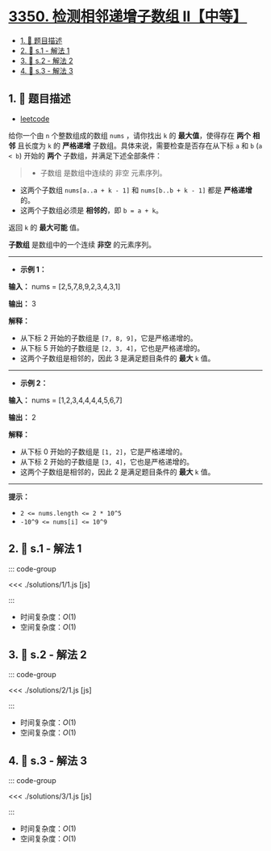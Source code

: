 # [3350. 检测相邻递增子数组 II【中等】](https://github.com/tnotesjs/TNotes.leetcode/tree/main/notes/3350.%20%E6%A3%80%E6%B5%8B%E7%9B%B8%E9%82%BB%E9%80%92%E5%A2%9E%E5%AD%90%E6%95%B0%E7%BB%84%20II%E3%80%90%E4%B8%AD%E7%AD%89%E3%80%91)

<!-- region:toc -->

- [1. 📝 题目描述](#1--题目描述)
- [2. 🎯 s.1 - 解法 1](#2--s1---解法-1)
- [3. 🎯 s.2 - 解法 2](#3--s2---解法-2)
- [4. 🎯 s.3 - 解法 3](#4--s3---解法-3)

<!-- endregion:toc -->

## 1. 📝 题目描述

- [leetcode](https://leetcode.cn/problems/adjacent-increasing-subarrays-detection-ii/)

给你一个由 `n` 个整数组成的数组 `nums` ，请你找出 `k` 的 **最大值**，使得存在 **两个** **相邻** 且长度为 `k` 的 **严格递增** 子数组。具体来说，需要检查是否存在从下标 `a` 和 `b` (`a < b`) 开始的 **两个** 子数组，并满足下述全部条件：

> - 子数组 是数组中连续的 非空 元素序列。

- 这两个子数组 `nums[a..a + k - 1]` 和 `nums[b..b + k - 1]` 都是 **严格递增** 的。
- 这两个子数组必须是 **相邻的**，即 `b = a + k`。

返回 `k` 的 **最大可能** 值。

**子数组** 是数组中的一个连续 **非空** 的元素序列。

---

- **示例 1：**

**输入：** nums = [2,5,7,8,9,2,3,4,3,1]

**输出：** 3

**解释：**

- 从下标 2 开始的子数组是 `[7, 8, 9]`，它是严格递增的。
- 从下标 5 开始的子数组是 `[2, 3, 4]`，它也是严格递增的。
- 这两个子数组是相邻的，因此 3 是满足题目条件的 **最大** `k` 值。

---

- **示例 2：**

**输入：** nums = [1,2,3,4,4,4,4,5,6,7]

**输出：** 2

**解释：**

- 从下标 0 开始的子数组是 `[1, 2]`，它是严格递增的。
- 从下标 2 开始的子数组是 `[3, 4]`，它也是严格递增的。
- 这两个子数组是相邻的，因此 2 是满足题目条件的 **最大** `k` 值。

---

**提示：**

- `2 <= nums.length <= 2 * 10^5`
- `-10^9 <= nums[i] <= 10^9`

## 2. 🎯 s.1 - 解法 1

::: code-group

<<< ./solutions/1/1.js [js]

:::

- 时间复杂度：$O(1)$
- 空间复杂度：$O(1)$

## 3. 🎯 s.2 - 解法 2

::: code-group

<<< ./solutions/2/1.js [js]

:::

- 时间复杂度：$O(1)$
- 空间复杂度：$O(1)$

## 4. 🎯 s.3 - 解法 3

::: code-group

<<< ./solutions/3/1.js [js]

:::

- 时间复杂度：$O(1)$
- 空间复杂度：$O(1)$
